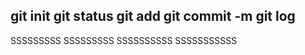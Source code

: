 git init
git status
git add 
git commit -m 
git log
---------------------------------------------------
SSSSSSSSS
SSSSSSSSS
SSSSSSSSSS
SSSSSSSSSSS